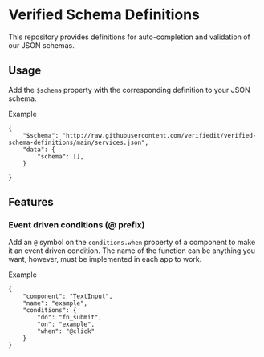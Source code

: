 # Verified Schema Definitions

This repository provides definitions for auto-completion and validation of our JSON schemas.

## Usage

Add the `$schema` property with the corresponding definition to your JSON schema.

Example

```
{
    "$schema": "http://raw.githubusercontent.com/verifiedit/verified-schema-definitions/main/services.json",
    "data": {
        "schema": [],
    }

}
```

## Features

### Event driven conditions (@ prefix)

Add an `@` symbol on the `conditions.when` property of a component to make it an event driven condition. The name of the
function can be anything you want, however, must be implemented in each app to work.

Example

```
{
    "component": "TextInput",
    "name": "example",
    "conditions": {
        "do": "fn_submit",
        "on": "example",
        "when": "@click"
    }
}
```
